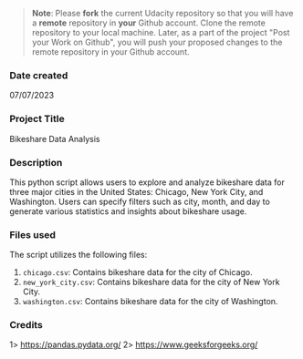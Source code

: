 >**Note**: Please **fork** the current Udacity repository so that you will have a **remote** repository in **your** Github account. Clone the remote repository to your local machine. Later, as a part of the project "Post your Work on Github", you will push your proposed changes to the remote repository in your Github account.

### Date created
07/07/2023

### Project Title
Bikeshare Data Analysis

### Description
This python script allows users to explore and analyze bikeshare data for three major cities in the United States: Chicago, New York City, and Washington. Users can specify filters such as city, month, and day to generate various statistics and insights about bikeshare usage.


### Files used
The script utilizes the following files:
1. `chicago.csv`: Contains bikeshare data for the city of Chicago.
2. `new_york_city.csv`: Contains bikeshare data for the city of New York City.
3. `washington.csv`: Contains bikeshare data for the city of Washington.

### Credits
1> https://pandas.pydata.org/
2> https://www.geeksforgeeks.org/


